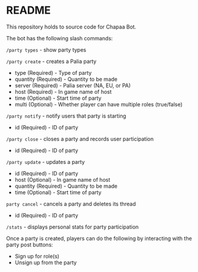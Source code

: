 # README

This repository holds to source code for Chapaa Bot.

The bot has the following slash commands:

`/party types` - show party types

`/party create` - creates a Palia party
- type (Required) - Type of party
- quantity (Required) - Quantity to be made
- server (Required) - Palia server (NA, EU, or PA)
- host (Required) - In game name of host
- time (Optional) - Start time of party
- multi (Optional) - Whether player can have multiple roles (true/false)

`/party notify` - notify users that party is starting
- id (Required) - ID of party

`/party close` - closes a party and records user participation
- id (Required) - ID of party

`/party update` - updates a party 
- id (Required) - ID of party
- host (Optional) - In game name of host
- quantity (Required) - Quantity to be made
- time (Optional) - Start time of party

`party cancel` - cancels a party and deletes its thread
- id (Required) - ID of party

`/stats` - displays personal stats for party participation

Once a party is created, players can do the following by interacting with the party post buttons:
- Sign up for role(s)
- Unsign up from the party
